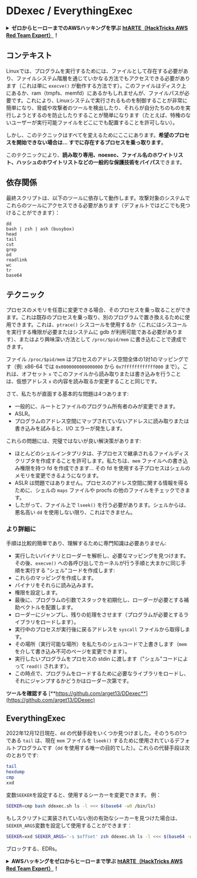 # DDexec / EverythingExec

<details>

<summary><strong>ゼロからヒーローまでのAWSハッキングを学ぶ</strong> <a href="https://training.hacktricks.xyz/courses/arte"><strong>htARTE（HackTricks AWS Red Team Expert）</strong></a><strong>！</strong></summary>

HackTricksをサポートする他の方法：

- **HackTricksで企業を宣伝したい**または**HackTricksをPDFでダウンロードしたい**場合は、[**SUBSCRIPTION PLANS**](https://github.com/sponsors/carlospolop)をチェックしてください！
- [**公式PEASS＆HackTricksスワッグ**](https://peass.creator-spring.com)を入手する
- [**The PEASS Family**](https://opensea.io/collection/the-peass-family)を発見し、独占的な[**NFTs**](https://opensea.io/collection/the-peass-family)コレクションを見つける
- **💬 [Discordグループ](https://discord.gg/hRep4RUj7f)**または[telegramグループ](https://t.me/peass)に**参加**するか、**Twitter** 🐦 [**@hacktricks_live**](https://twitter.com/hacktricks_live)を**フォロー**する。
- **ハッキングトリックを共有するためにPRを提出して** [**HackTricks**](https://github.com/carlospolop/hacktricks) と [**HackTricks Cloud**](https://github.com/carlospolop/hacktricks-cloud) のgithubリポジトリに。

</details>

## コンテキスト

Linuxでは、プログラムを実行するためには、ファイルとして存在する必要があり、ファイルシステム階層を通じていかなる方法でもアクセスできる必要があります（これは単に `execve()` が動作する方法です）。このファイルはディスク上にあるか、ram（tmpfs、memfd）にあるかもしれませんが、ファイルパスが必要です。これにより、Linuxシステムで実行されるものを制御することが非常に簡単になり、脅威や攻撃者のツールを検出したり、それらが自分たちのものを実行しようとするのを防止したりすることが簡単になります（たとえば、特権のないユーザーが実行可能ファイルをどこにでも配置することを許可しない）。

しかし、このテクニックはすべてを変えるためにここにあります。**希望のプロセスを開始できない場合は... すでに存在するプロセスを乗っ取ります**。

このテクニックにより、**読み取り専用、noexec、ファイル名のホワイトリスト、ハッシュのホワイトリストなどの一般的な保護技術をバイパス**できます。

## 依存関係

最終スクリプトは、以下のツールに依存して動作します。攻撃対象のシステムでこれらのツールにアクセスできる必要があります（デフォルトではどこでも見つけることができます）：
```
dd
bash | zsh | ash (busybox)
head
tail
cut
grep
od
readlink
wc
tr
base64
```
## テクニック

プロセスのメモリを任意に変更できる場合、そのプロセスを乗っ取ることができます。これは既存のプロセスを乗っ取り、別のプログラムで置き換えるために使用できます。これは、`ptrace()` シスコールを使用するか（これにはシスコールを実行する権限が必要またはシステムに gdb が利用可能である必要があります）、またはより興味深い方法として `/proc/$pid/mem` に書き込むことで達成できます。

ファイル `/proc/$pid/mem` はプロセスのアドレス空間全体の1対1のマッピングです（例: x86-64 では `0x0000000000000000` から `0x7ffffffffffff000` まで）。これは、オフセット `x` でこのファイルから読み取りまたは書き込みを行うことは、仮想アドレス `x` の内容を読み取るか変更することと同じです。

さて、私たちが直面する基本的な問題は4つあります:

* 一般的に、ルートとファイルのプログラム所有者のみが変更できます。
* ASLR。
* プログラムのアドレス空間にマップされていないアドレスに読み取りまたは書き込みを試みると、I/O エラーが発生します。

これらの問題には、完璧ではないが良い解決策があります:

* ほとんどのシェルインタプリタは、子プロセスで継承されるファイルディスクリプタを作成することを許可します。私たちは、`mem` ファイルへの書き込み権限を持つ fd を作成できます... その fd を使用する子プロセスはシェルのメモリを変更できるようになります。
* ASLR は問題ではありません。プロセスのアドレス空間に関する情報を得るために、シェルの `maps` ファイルや procfs の他のファイルをチェックできます。
* したがって、ファイル上で `lseek()` を行う必要があります。シェルからは、悪名高い `dd` を使用しない限り、これはできません。

### より詳細に

手順は比較的簡単であり、理解するために専門知識は必要ありません:

* 実行したいバイナリとローダーを解析し、必要なマッピングを見つけます。その後、`execve()` への各呼び出しでカーネルが行う手順と大まかに同じ手順を実行する "シェル"コードを作成します:
* これらのマッピングを作成します。
* バイナリをそれらに読み込みます。
* 権限を設定します。
* 最後に、プログラムの引数でスタックを初期化し、ローダーが必要とする補助ベクトルを配置します。
* ローダーにジャンプし、残りの処理をさせます（プログラムが必要とするライブラリをロードします）。
* 実行中のプロセスが実行後に戻るアドレスを `syscall` ファイルから取得します。
* その場所（実行可能な場所）を私たちのシェルコードで上書きします（`mem` を介して書き込み不可のページを変更できます）。
* 実行したいプログラムをプロセスの stdin に渡します（"シェル"コードによって `read()` されます）。
* この時点で、プログラムをロードするために必要なライブラリをロードし、それにジャンプするかどうかはローダー次第です。

**ツールを確認する** [**https://github.com/arget13/DDexec**](https://github.com/arget13/DDexec)

## EverythingExec

2022年12月12日現在、`dd` の代替手段をいくつか見つけました。そのうちの1つである `tail` は、現在 `mem` ファイルを `lseek()` するために使用されているデフォルトプログラムです（`dd` を使用する唯一の目的でした）。これらの代替手段は次のとおりです:
```bash
tail
hexdump
cmp
xxd
```
変数`SEEKER`を設定すると、使用するシーカーを変更できます。 例：
```bash
SEEKER=cmp bash ddexec.sh ls -l <<< $(base64 -w0 /bin/ls)
```
もしスクリプトに実装されていない別の有効なシーカーを見つけた場合は、`SEEKER_ARGS`変数を設定して使用することができます：
```bash
SEEKER=xxd SEEKER_ARGS='-s $offset' zsh ddexec.sh ls -l <<< $(base64 -w0 /bin/ls)
```
ブロックする、EDRs。

<details>

<summary><strong>AWSハッキングをゼロからヒーローまで学ぶ</strong> <a href="https://training.hacktricks.xyz/courses/arte"><strong>htARTE（HackTricks AWS Red Team Expert）</strong></a><strong>！</strong></summary>

HackTricksをサポートする他の方法：

* **HackTricksで企業を宣伝したい**または**HackTricksをPDFでダウンロードしたい**場合は、[**SUBSCRIPTION PLANS**](https://github.com/sponsors/carlospolop)をチェックしてください！
* [**公式PEASS＆HackTricksスワッグ**](https://peass.creator-spring.com)を入手する
* [**The PEASS Family**](https://opensea.io/collection/the-peass-family)を発見し、独占的な[**NFTs**](https://opensea.io/collection/the-peass-family)コレクションを見つける
* **💬 [**Discordグループ**](https://discord.gg/hRep4RUj7f)または[**telegramグループ**](https://t.me/peass)に**参加**するか、**Twitter** 🐦 [**@hacktricks_live**](https://twitter.com/hacktricks_live)で**フォロー**する。
* **ハッキングトリックを共有するために、PRを** [**HackTricks**](https://github.com/carlospolop/hacktricks)および[**HackTricks Cloud**](https://github.com/carlospolop/hacktricks-cloud) **のGitHubリポジトリに提出してください。**

</details>
